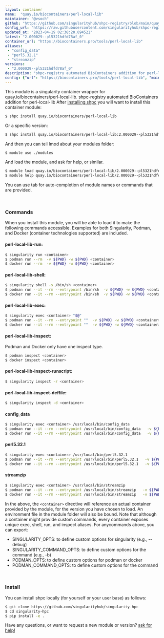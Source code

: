 ```yaml
---
layout: container
name:  "quay.io/biocontainers/perl-local-lib"
maintainer: "@vsoch"
github: "https://github.com/singularityhub/shpc-registry/blob/main/quay.io/biocontainers/perl-local-lib/container.yaml"
config_url: "https://raw.githubusercontent.com/singularityhub/shpc-registry/main/quay.io/biocontainers/perl-local-lib/container.yaml"
updated_at: "2023-04-19 02:38:20.094521"
latest: "2.000029--pl5321hdfd78af_0"
container_url: "https://biocontainers.pro/tools/perl-local-lib"
aliases:
 - "config_data"
 - "perl5.32.1"
 - "streamzip"
versions:
 - "2.000029--pl5321hdfd78af_0"
description: "shpc-registry automated BioContainers addition for perl-local-lib"
config: {"url": "https://biocontainers.pro/tools/perl-local-lib", "maintainer": "@vsoch", "description": "shpc-registry automated BioContainers addition for perl-local-lib", "latest": {"2.000029--pl5321hdfd78af_0": "sha256:3a5d81b10c6ac9842cde5e94cf5869cf03dd93ce4d790be67051bbe7d5dd9f5b"}, "tags": {"2.000029--pl5321hdfd78af_0": "sha256:3a5d81b10c6ac9842cde5e94cf5869cf03dd93ce4d790be67051bbe7d5dd9f5b"}, "docker": "quay.io/biocontainers/perl-local-lib", "aliases": {"config_data": "/usr/local/bin/config_data", "perl5.32.1": "/usr/local/bin/perl5.32.1", "streamzip": "/usr/local/bin/streamzip"}}
---
```


This module is a singularity container wrapper for quay.io/biocontainers/perl-local-lib.
shpc-registry automated BioContainers addition for perl-local-lib
After [installing shpc](#install) you will want to install this container module:


```bash
$ shpc install quay.io/biocontainers/perl-local-lib
```

Or a specific version:

```bash
$ shpc install quay.io/biocontainers/perl-local-lib:2.000029--pl5321hdfd78af_0
```

And then you can tell lmod about your modules folder:

```bash
$ module use ./modules
```

And load the module, and ask for help, or similar.

```bash
$ module load quay.io/biocontainers/perl-local-lib/2.000029--pl5321hdfd78af_0
$ module help quay.io/biocontainers/perl-local-lib/2.000029--pl5321hdfd78af_0
```

You can use tab for auto-completion of module names or commands that are provided.

<br>

### Commands

When you install this module, you will be able to load it to make the following commands accessible.
Examples for both Singularity, Podman, and Docker (container technologies supported) are included.

#### perl-local-lib-run:

```bash
$ singularity run <container>
$ podman run --rm  -v ${PWD} -w ${PWD} <container>
$ docker run --rm  -v ${PWD} -w ${PWD} <container>
```

#### perl-local-lib-shell:

```bash
$ singularity shell -s /bin/sh <container>
$ podman run --it --rm --entrypoint /bin/sh  -v ${PWD} -w ${PWD} <container>
$ docker run --it --rm --entrypoint /bin/sh  -v ${PWD} -w ${PWD} <container>
```

#### perl-local-lib-exec:

```bash
$ singularity exec <container> "$@"
$ podman run --it --rm --entrypoint ""  -v ${PWD} -w ${PWD} <container> "$@"
$ docker run --it --rm --entrypoint ""  -v ${PWD} -w ${PWD} <container> "$@"
```

#### perl-local-lib-inspect:

Podman and Docker only have one inspect type.

```bash
$ podman inspect <container>
$ docker inspect <container>
```

#### perl-local-lib-inspect-runscript:

```bash
$ singularity inspect -r <container>
```

#### perl-local-lib-inspect-deffile:

```bash
$ singularity inspect -d <container>
```


#### config_data

```bash
$ singularity exec <container> /usr/local/bin/config_data
$ podman run --it --rm --entrypoint /usr/local/bin/config_data   -v ${PWD} -w ${PWD} <container> -c " $@"
$ docker run --it --rm --entrypoint /usr/local/bin/config_data   -v ${PWD} -w ${PWD} <container> -c " $@"
```


#### perl5.32.1

```bash
$ singularity exec <container> /usr/local/bin/perl5.32.1
$ podman run --it --rm --entrypoint /usr/local/bin/perl5.32.1   -v ${PWD} -w ${PWD} <container> -c " $@"
$ docker run --it --rm --entrypoint /usr/local/bin/perl5.32.1   -v ${PWD} -w ${PWD} <container> -c " $@"
```


#### streamzip

```bash
$ singularity exec <container> /usr/local/bin/streamzip
$ podman run --it --rm --entrypoint /usr/local/bin/streamzip   -v ${PWD} -w ${PWD} <container> -c " $@"
$ docker run --it --rm --entrypoint /usr/local/bin/streamzip   -v ${PWD} -w ${PWD} <container> -c " $@"
```



In the above, the `<container>` directive will reference an actual container provided
by the module, for the version you have chosen to load. An environment file in the
module folder will also be bound. Note that although a container
might provide custom commands, every container exposes unique exec, shell, run, and
inspect aliases. For anycommands above, you can export:

 - SINGULARITY_OPTS: to define custom options for singularity (e.g., --debug)
 - SINGULARITY_COMMAND_OPTS: to define custom options for the command (e.g., -b)
 - PODMAN_OPTS: to define custom options for podman or docker
 - PODMAN_COMMAND_OPTS: to define custom options for the command

<br>

### Install

You can install shpc locally (for yourself or your user base) as follows:

```bash
$ git clone https://github.com/singularityhub/singularity-hpc
$ cd singularity-hpc
$ pip install -e .
```

Have any questions, or want to request a new module or version? [ask for help!](https://github.com/singularityhub/singularity-hpc/issues)